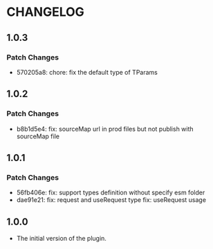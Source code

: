 # CHANGELOG

## 1.0.3

### Patch Changes

- 570205a8: chore: fix the default type of TParams

## 1.0.2

### Patch Changes

- b8b1d5e4: fix: sourceMap url in prod files but not publish with sourceMap file

## 1.0.1

### Patch Changes

- 56fb406e: fix: support types definition without specify esm folder
- dae91e21: fix: request and useRequest type
  fix: useRequest usage

## 1.0.0

- The initial version of the plugin.
